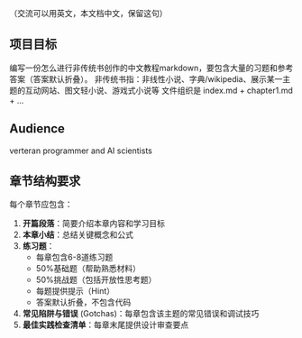 （交流可以用英文，本文档中文，保留这句）

## 项目目标
编写一份怎么进行非传统书创作的中文教程markdown，要包含大量的习题和参考答案（答案默认折叠）。
非传统书指：非线性小说、字典/wikipedia、展示某一主题的互动网站、图文轻小说、游戏式小说等
文件组织是 index.md + chapter1.md + ...


## Audience
verteran programmer and AI scientists

## 章节结构要求
每个章节应包含：
1. **开篇段落**：简要介绍本章内容和学习目标
2. **本章小结**：总结关键概念和公式
3. **练习题**：
   - 每章包含6-8道练习题
   - 50%基础题（帮助熟悉材料）
   - 50%挑战题（包括开放性思考题）
   - 每题提供提示（Hint）
   - 答案默认折叠，不包含代码
4. **常见陷阱与错误** (Gotchas)：每章包含该主题的常见错误和调试技巧
5. **最佳实践检查清单**：每章末尾提供设计审查要点
